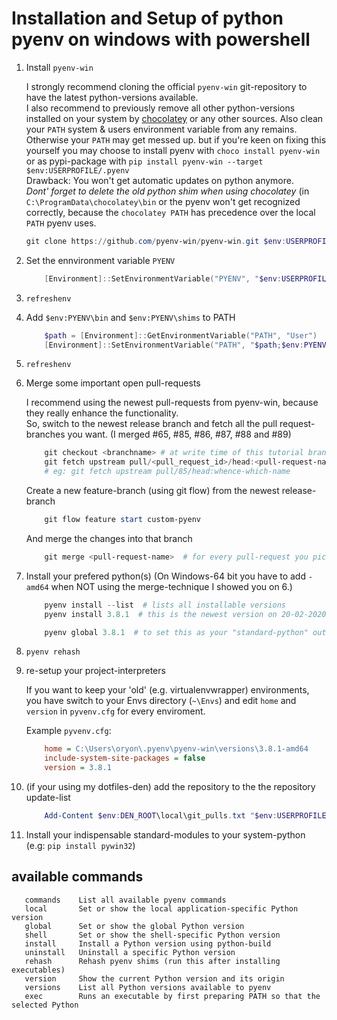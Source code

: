 # Installation and Setup of python pyenv on windows with powershell

1. Install `pyenv-win`

    I strongly recommend cloning the official `pyenv-win` git-repository to have the latest python-versions available.\
    I also recommend to previously remove all other python-versions installed on your system by [chocolatey](https://chocolatey.org/) or any other sources. Also clean your `PATH` system & users environment variable from any remains.\
    Otherwise your `PATH` may get messed up. but if you're keen on fixing this yourself you may choose to install pyenv
    with `choco install pyenv-win` or as pypi-package with `pip install pyenv-win --target $env:USERPROFILE/.pyenv`\
    Drawback: You won't get automatic updates on python anymore.\
    *Dont' forget to delete the old python shim when using chocolatey* (in `C:\ProgramData\chocolatey\bin` or the pyenv won't get recognized correctly,
    because the `chocolatey PATH` has precedence over the local `PATH` pyenv uses.

    ```powershell
    git clone https://github.com/pyenv-win/pyenv-win.git $env:USERPROFILE\.pyenv
    ```

2. Set the ennvironment variable `PYENV`

    ```powershell
        [Environment]::SetEnvironmentVariable("PYENV", "$env:USERPROFILE\.pyenv\pyenv-win", "User")
    ```

3. `refreshenv`

4. Add `$env:PYENV\bin` and `$env:PYENV\shims` to PATH

    ```powershell
        $path = [Environment]::GetEnvironmentVariable("PATH", "User")
        [Environment]::SetEnvironmentVariable("PATH", "$path;$env:PYENV\bin;$env:PYENV\shims", "User")
    ```

5. `refreshenv`

6. Merge some important open pull-requests

    I recommend using the newest pull-requests from pyenv-win, because they really enhance the functionality.\
    So, switch to the newest release branch and fetch all the pull request-branches you want. (I merged #65, #85, #86, #87, #88 and #89)

    ```powershell
        git checkout <branchname> # at write time of this tutorial branchname is: v1.2.5
        git fetch upstream pull/<pull_request_id>/head:<pull-request-name>
        # eg: git fetch upstream pull/85/head:whence-which-name
    ```

    Create a new feature-branch (using git flow) from the newest release-branch

    ```powershell
        git flow feature start custom-pyenv
    ```

    And merge the changes into that branch

    ```powershell
        git merge <pull-request-name>  # for every pull-request you picked
    ```

7. Install your prefered python(s) (On Windows-64 bit you have to add `-amd64` when NOT using the merge-technique I showed you on 6.)

    ```powershell
        pyenv install --list  # lists all installable versions
        pyenv install 3.8.1  # this is the newest version on 20-02-2020

        pyenv global 3.8.1  # to set this as your "standard-python" outside of venvs
    ```

8. `pyenv rehash`

9. re-setup your project-interpreters

    If you want to keep your 'old' (e.g. virtualenvwrapper) environments, you have switch to your Envs directory
    (`~\Envs`) and edit `home` and `version` in `pyvenv.cfg` for every enviroment.

    Example `pyvenv.cfg`:

    ```pyvenv.cfg
        home = C:\Users\oryon\.pyenv\pyenv-win\versions\3.8.1-amd64
        include-system-site-packages = false
        version = 3.8.1
    ```

10. (if your using my dotfiles-den) add the repository to the the repository update-list

    ```powershell
        Add-Content $env:DEN_ROOT\local\git_pulls.txt "$env:USERPROFILE\.pyenv"
    ```

11. Install your indispensable standard-modules to your system-python (e.g: `pip install pywin32`)

## available commands

```pyenv
   commands    List all available pyenv commands
   local       Set or show the local application-specific Python version
   global      Set or show the global Python version
   shell       Set or show the shell-specific Python version
   install     Install a Python version using python-build
   uninstall   Uninstall a specific Python version
   rehash      Rehash pyenv shims (run this after installing executables)
   version     Show the current Python version and its origin
   versions    List all Python versions available to pyenv
   exec        Runs an executable by first preparing PATH so that the selected Python
```
